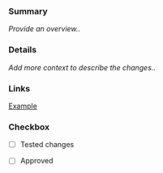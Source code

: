 ### Summary
_Provide an overview.._

### Details
_Add more context to describe the changes.._

### Links
[Example](www.google.com)

### Checkbox
- [ ] Tested changes
- [ ] Approved



